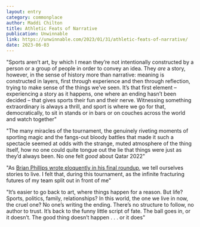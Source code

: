 ```yaml
---
layout: entry
category: commonplace
author: Maddi Chilton
title: Athletic Feats of Narrative
publication: Unwinnable
link: https://unwinnable.com/2023/01/31/athletic-feats-of-narrative/
date: 2023-06-03
---
```


"Sports aren’t art, by which I mean they’re not intentionally constructed by a person or a group of people in order to convey an idea. They *are* a story, however, in the sense of history more than narrative: meaning is constructed in layers, first through experience and then through reflection, trying to make sense of the things we’ve seen. It’s that first element – experiencing a story as it happens, one where an ending hasn’t been decided – that gives sports their fun and their nerve. Witnessing something extraordinary is always a thrill, and sport is where we go for that, democratically, to sit in stands or in bars or on couches across the world and watch together"

"The many miracles of the tournament, the genuinely riveting moments of sporting magic and the fangs-out bloody battles that made it such a spectacle seemed at odds with the strange, muted atmosphere of the thing itself, how no one could quite tongue out the lie that things were just as they’d always been. No one felt *good* about Qatar 2022"

"As [Brian Phillips wrote eloquently in his final roundup](https://www.theringer.com/world-cup/2022/12/18/23515703/argentina-france-world-cup-final-lionel-messi-kylian-mbappe), we tell ourselves stories to live. I felt that, during this tournament, as the infinite fracturing futures of my team split out in front of me"

"It’s easier to go back to art, where things happen for a reason. But life? Sports, politics, family, relationships? In this world, the one we live in now, the cruel one? No one’s writing the ending. There’s no structure to follow, no author to trust. It’s back to the funny little script of fate. The ball goes in, or it doesn’t. The good thing doesn’t happen . . . or it does"

